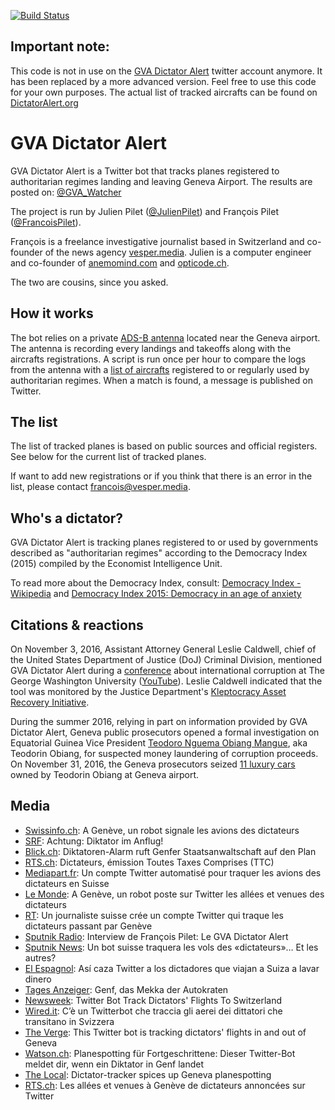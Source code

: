 [![Build Status](https://travis-ci.org/lefranz/geneva-dictators.svg?branch=master)](https://travis-ci.org/lefranz/geneva-dictators)

## Important note:
This code is not in use on the [GVA Dictator Alert](https://twitter.com/GVA_Watcher) twitter account anymore. It has been replaced by a more advanced version. Feel free to use this code for your own purposes. The actual list of tracked aircrafts can be found on [DictatorAlert.org](http://dictatoralert.org/)


#  GVA Dictator Alert

GVA Dictator Alert is a Twitter bot that tracks planes registered to authoritarian regimes landing and leaving Geneva Airport. The results are posted on: [@GVA_Watcher][2]

The project is run by Julien Pilet ([@JulienPilet][4]) and François Pilet ([@FrancoisPilet][5]).

François is a freelance investigative journalist based in Switzerland and co-founder of the news agency [vesper.media][6]. Julien is a computer engineer and co-founder of [anemomind.com][7] and [opticode.ch][8]. 

The two are cousins, since you asked.

##  How it works

The bot relies on a private [ADS-B antenna][9] located near the Geneva airport. The antenna is recording every landings and takeoffs along with the aircrafts registrations. A script is run once per hour to compare the logs from the antenna with a [list of aircrafts][1] registered to or regularly used by authoritarian regimes. When a match is found, a message is published on Twitter.

##  The list

The list of tracked planes is based on public sources and official registers. See below for the current list of tracked planes.

If want to add new registrations or if you think that there is an error in the list, please contact [francois@vesper.media][3]. 

##  Who's a dictator?

GVA Dictator Alert is tracking planes registered to or used by governments described as "authoritarian regimes" according to the Democracy Index (2015) compiled by the Economist Intelligence Unit.

To read more about the Democracy Index, consult: [Democracy Index - Wikipedia][10] and [Democracy Index 2015: Democracy in an age of anxiety][11]

##  Citations & reactions

On November 3, 2016, Assistant Attorney General Leslie Caldwell, chief of the United States Department of Justice (DoJ) Criminal Division, mentioned GVA Dictator Alert during a [conference][12] about international corruption at The George Washington University ([YouTube][13]). Leslie Caldwell indicated that the tool was monitored by the Justice Department's [Kleptocracy Asset Recovery Initiative][14].

During the summer 2016, relying in part on information provided by GVA Dictator Alert, Geneva public prosecutors opened a formal investigation on Equatorial Guinea Vice President [Teodoro Nguema Obiang Mangue][15], aka Teodorin Obiang, for suspected money laundering of corruption proceeds. On November 31, 2016, the Geneva prosecutors seized [11 luxury cars][16] owned by Teodorin Obiang at Geneva airport. 


## Media
* [Swissinfo.ch](http://www.swissinfo.ch/fre/cou-cou-_a-gen%C3%A8ve--un-robot-signale-les-avions-des-dictateurs-/42544160): A Genève, un robot signale les avions des dictateurs
* [SRF](http://www.srf.ch/news/schweiz/achtung-diktator-im-anflug): Achtung: Diktator im Anflug!
* [Blick.ch](http://www.blick.ch/news/schweiz/ermittlungen-zu-fluegen-aus-aequatorialguinea-diktatoren-alarm-ruft-genfer-staatsanwaltschaft-auf-den-plan-id5624682.html): Diktatoren-Alarm ruft Genfer Staatsanwaltschaft auf den Plan
* [RTS.ch](http://www.rts.ch/play/tv/toutes-taxes-comprises/video/dictateurs?id=8114590): Dictateurs, émission Toutes Taxes Comprises (TTC)
* [Mediapart.fr](https://www.mediapart.fr/journal/international/161016/un-compte-twitter-automatise-pour-traquer-les-avions-des-dictateurs-en-suisse?onglet=full): Un compte Twitter automatisé pour traquer les avions des dictateurs en Suisse
* [Le Monde](http://www.lemonde.fr/big-browser/article/2016/10/17/a-geneve-un-robot-poste-sur-twitter-les-allees-et-venues-des-dictateurs_5015328_4832693.html): A Genève, un robot poste sur Twitter les allées et venues des dictateurs
* [RT](https://francais.rt.com/international/19467-journaliste-suisse-cree-compte-twitter-traque-dictateurs): Un journaliste suisse crée un compte Twitter qui traque les dictateurs passant par Genève
* [Sputnik Radio](https://soundcloud.com/sputnik_fr/francois-pilet-le-gva-dictator-alert): Interview de François Pilet: Le GVA Dictator Alert
* [Sputnik News](https://fr.sputniknews.com/international/201610141028189225-suisse-vols-dictateurs-twitter/): Un bot suisse traquera les vols des «dictateurs»… Et les autres?
* [El Espagnol](http://www.elespanol.com/ciencia/tecnologia/20161013/162734576_0.html): Así caza Twitter a los dictadores que viajan a Suiza a lavar dinero
* [Tages Anzeiger](http://www.tagesanzeiger.ch/schweiz/standard/genf-das-mekka-der-autokraten/story/18282868): Genf, das Mekka der Autokraten
* [Newsweek](http://europe.newsweek.com/twitter-bot-tracks-flights-switzerland-gva-dictator-alert-509513?rm=eu): Twitter Bot Track Dictators' Flights To Switzerland
* [Wired.it](http://www.wired.it/internet/social-network/2016/10/14/un-twitterbot-traccia-aerei-dei-dittatori-in-svizzera/): C’è un Twitterbot che traccia gli aerei dei dittatori che transitano in Svizzera
* [The Verge](http://www.theverge.com/2016/10/13/13243072/twitter-bot-tracks-dictator-planes-geneva-gva-tracker): This Twitter bot is tracking dictators' flights in and out of Geneva
* [Watson.ch](http://www.watson.ch/Schweiz/Luftfahrt/724746297-Planespotting-f%C3%BCr-Fortgeschrittene--Dieser-Twitter-Bot-meldet-dir--wenn-ein-Diktator-in-Genf-landet): Planespotting für Fortgeschrittene: Dieser Twitter-Bot meldet dir, wenn ein Diktator in Genf landet
* [The Local](https://www.thelocal.ch/20160421/dictator-tracker-spices-up-geneva-planespotting): Dictator-tracker spices up Geneva planespotting
* [RTS.ch](http://www.rts.ch/info/sciences-tech/reperages-web/7668969-les-allees-et-venues-a-geneve-de-dictateurs-annoncees-sur-twitter.html): Les allées et venues à Genève de dictateurs annoncées sur Twitter


[1]: https://github.com/lefranz/geneva-dictators
[2]: https://twitter.com/GVA_Watcher
[3]: mailto:francois%40vesper.media
[4]: https://twitter.com/julienpilet
[5]: https://twitter.com/FrancoisPilet
[6]: https://vesper.media/
[7]: http://www.anemomind.com
[8]: http://opticode.ch/
[9]: https://en.wikipedia.org/wiki/Automatic_dependent_surveillance_%E2%80%93_broadcast
[10]: https://en.wikipedia.org/wiki/Democracy_Index
[11]: http://www.eiu.com/public/topical_report.aspx?campaignid=DemocracyIndex2015
[12]: https://video.law.gwu.edu/ess/echo/presentation/a97d02eb-d412-4aea-a2e4-9cbc3cecb478
[13]: https://www.youtube.com/watch?v=MAqWkm1pJy8&feature=youtu.be
[14]: https://www.justice.gov/criminal-afmls
[15]: https://en.wikipedia.org/wiki/Teodoro_Nguema_Obiang_Mangue
[16]: http://qz.com/827859/bugatti-ferrari-and-koenigegg-one-were-among-seized-cars-of-equatorial-guineas-vp-obiang/
